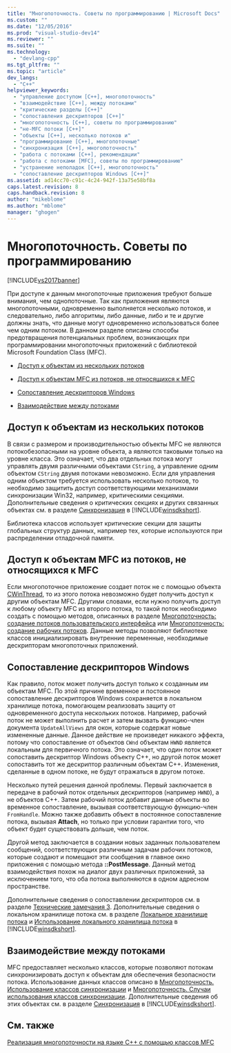```yaml
---
title: "Многопоточность. Советы по программированию | Microsoft Docs"
ms.custom: ""
ms.date: "12/05/2016"
ms.prod: "visual-studio-dev14"
ms.reviewer: ""
ms.suite: ""
ms.technology: 
  - "devlang-cpp"
ms.tgt_pltfrm: ""
ms.topic: "article"
dev_langs: 
  - "C++"
helpviewer_keywords: 
  - "управление доступом [C++], многопоточность"
  - "взаимодействие [C++], между потоками"
  - "критические разделы [C++]"
  - "сопоставления дескрипторов [C++]"
  - "многопоточность [C++], советы по программированию"
  - "не-MFC потоки [C++]"
  - "объекты [C++], несколько потоков и"
  - "программирование [C++], многопоточные"
  - "синхронизация [C++], многопоточность"
  - "работа с потоками [C++], рекомендации"
  - "работа с потоками [MFC], советы по программированию"
  - "устранение неполадок [C++], многопоточность"
  - "сопоставление дескрипторов Windows [C++]"
ms.assetid: ad14cc70-c91c-4c24-942f-13a75e58bf8a
caps.latest.revision: 8
caps.handback.revision: 8
author: "mikeblome"
ms.author: "mblome"
manager: "ghogen"
---
```

# Многопоточность. Советы по программированию
[!INCLUDE[vs2017banner](../assembler/inline/includes/vs2017banner.md)]

При доступе к данным многопоточные приложения требуют больше внимания, чем однопоточные.  Так как приложения являются многопоточными, одновременно выполняется несколько потоков, и следовательно, либо алгоритмы, либо данные, либо и те и другие должны знать, что данные могут одновременно использоваться более чем одним потоком.  В данном разделе описаны способы предотвращения потенциальных проблем, возникающих при программировании многопоточных приложений с библиотекой Microsoft Foundation Class \(MFC\).  
  
-   [Доступ к объектам из нескольких потоков](#_core_accessing_objects_from_multiple_threads)  
  
-   [Доступ к объектам MFC из потоков, не относящихся к MFC](#_core_accessing_mfc_objects_from_non.2d.mfc_threads)  
  
-   [Сопоставление дескрипторов Windows](#_core_windows_handle_maps)  
  
-   [Взаимодействие между потоками](#_core_communicating_between_threads)  
  
##  <a name="_core_accessing_objects_from_multiple_threads"></a> Доступ к объектам из нескольких потоков  
 В связи с размером и производительностью объекты MFC не являются потокобезопасными на уровне объекта, а являются таковыми только на уровне класса.  Это означает, что два отдельных потока могут управлять двумя различными объектами `CString`, а управление одним объектом `CString` двумя потоками невозможно.  Если для управления одним объектом требуется использовать несколько потоков, то необходимо защитить доступ соответствующими механизмами синхронизации Win32, например, критическими секциями.  Дополнительные сведения о критических секциях и других связанных объектах см. в разделе [Синхронизация](http://msdn.microsoft.com/library/windows/desktop/ms686353) в [!INCLUDE[winsdkshort](../atl/reference/includes/winsdkshort_md.md)].  
  
 Библиотека классов использует критические секции для защиты глобальных структур данных, например тех, которые используются при распределении отладочной памяти.  
  
##  <a name="_core_accessing_mfc_objects_from_non.2d.mfc_threads"></a> Доступ к объектам MFC из потоков, не относящихся к MFC  
 Если многопоточное приложение создает поток не с помощью объекта [CWinThread](../mfc/reference/cwinthread-class.md), то из этого потока невозможно будет получить доступ к другим объектам MFC.  Другими словами, если нужно получить доступ к любому объекту MFC из второго потока, то такой поток необходимо создать с помощью методов, описанных в разделе [Многопоточность: создание потоков пользовательского интерфейса](../parallel/multithreading-creating-user-interface-threads.md) или [Многопоточность: создание рабочих потоков](../parallel/multithreading-creating-worker-threads.md).  Данные методы позволяют библиотеке классов инициализировать внутренние переменные, необходимые дескрипторам многопоточных приложений.  
  
##  <a name="_core_windows_handle_maps"></a> Сопоставление дескрипторов Windows  
 Как правило, поток может получить доступ только к созданным им объектам MFC.  По этой причине временное и постоянное сопоставление дескрипторов Windows сохраняется в локальном хранилище потока, помогающем реализовать защиту от одновременного доступа нескольких потоков.  Например, рабочий поток не может выполнить расчет и затем вызвать функцию\-член документа `UpdateAllViews` для окон, которые содержат новые измененные данные.  Данное действие не произведет никакого эффекта, потому что сопоставление от объектов `CWnd` объектам `HWND` является локальным для первичного потока.  Это означает, что один поток может сопоставить дескриптор Windows объекту С\+\+, но другой поток может сопоставить тот же дескриптор различным объектам C\+\+.  Изменения, сделанные в одном потоке, не будут отражаться в другом потоке.  
  
 Несколько путей решения данной проблемы.  Первый заключается в передаче в рабочий поток отдельных дескрипторов \(например `HWND`\), а не объектов С\+\+.  Затем рабочий поток добавит данные объекты во временное сопоставление, вызывая соответствующую функцию\-член `FromHandle`.  Можно также добавить объект в постоянное сопоставление потока, вызывая **Attach**, но только при условии гарантии того, что объект будет существовать дольше, чем поток.  
  
 Другой метод заключается в создании новых заданных пользователем сообщений, соответствующих различным задачам рабочих потоков, которые создают и помещают эти сообщения в главное окно приложения с помощью метода **::PostMessage**.  Данный метод взаимодействия похож на диалог двух различных приложений, за исключением того, что оба потока выполняются в одном адресном пространстве.  
  
 Дополнительные сведения о сопоставлении дескрипторов см. в разделе [Технические замечания 3](../mfc/tn003-mapping-of-windows-handles-to-objects.md).  Дополнительные сведения о локальном хранилище потока см. в разделе [Локальное хранилище потока](http://msdn.microsoft.com/library/windows/desktop/ms686749) и [Использование локального хранилища потока](http://msdn.microsoft.com/library/windows/desktop/ms686991) в [!INCLUDE[winsdkshort](../atl/reference/includes/winsdkshort_md.md)].  
  
##  <a name="_core_communicating_between_threads"></a> Взаимодействие между потоками  
 MFC предоставляет несколько классов, которые позволяют потокам синхронизировать доступ к объектам для обеспечения безопасности потока.  Использование данных классов описано в [Многопоточность. Использование классов синхронизации](../parallel/multithreading-how-to-use-the-synchronization-classes.md) и [Многопоточность. Случаи использования классов синхронизации](../parallel/multithreading-when-to-use-the-synchronization-classes.md).  Дополнительные сведения об этих объектах см. в разделе [Синхронизация](http://msdn.microsoft.com/library/windows/desktop/ms686353) в [!INCLUDE[winsdkshort](../atl/reference/includes/winsdkshort_md.md)].  
  
## См. также  
 [Реализация многопоточности на языке C\+\+ с помощью классов MFC](../parallel/multithreading-with-cpp-and-mfc.md)